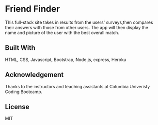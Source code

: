 # Friend Finder
This full-stack site takes in results from the users' surveys,then compares their answers with those from other users. The app will then display the name and picture of the user with the best overall match.

## Built With
HTML, CSS, Javascript, Bootstrap, Node.js, express, Heroku

## Acknowledgement
Thanks to the instructors and teaching assistants at Columbia Univeristy Coding Bootcamp.

## License
MIT 